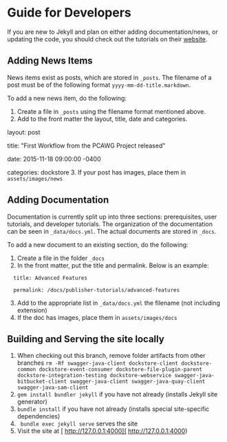 # Guide for Developers
If you are new to Jekyll and plan on either adding documentation/news, or updating the code, you should check out the tutorials on their [website](https://jekyllrb.com/).

## Adding News Items
News items exist as posts, which are stored in `_posts`. The filename of a post must be of the following format `yyyy-mm-dd-title.markdown`.

To add a new news item, do the following:
1. Create a file in `_posts` using the filename format mentioned above.
2. Add to the front matter the layout, title, date and categories.

  layout: post

  title:  "First Workflow from the PCAWG Project released"

  date:   2015-11-18 09:00:00 -0400

  categories: dockstore
3. If your post has images, place them in `assets/images/news`

## Adding Documentation
Documentation is currently split up into three sections: prerequisites, user tutorials, and developer tutorials. The organization of the documentation can be seen in `_data/docs.yml`. The actual documents are stored in `_docs`.

To add a new document to an existing section, do the following:
1. Create a file in the folder `_docs`
2. In the front matter, put the title and permalink. Below is an example:
```
  title: Advanced Features

  permalink: /docs/publisher-tutorials/advanced-features
```
3. Add to the appropriate list in `_data/docs.yml` the filename (not including extension)
4. If the doc has images, place them in `assets/images/docs`

## Building and Serving the site locally

1. When checking out this branch, remove folder artifacts from other branches `rm -Rf swagger-java-client dockstore-client dockstore-common dockstore-event-consumer dockstore-file-plugin-parent dockstore-integration-testing dockstore-webservice swagger-java-bitbucket-client swagger-java-client swagger-java-quay-client swagger-java-sam-client`
2. `gem install bundler jekyll` if you have not already (installs Jekyll site generator)
3. `bundle install` if you have not already (installs special site-specific dependencies)
4. ` bundle exec jekyll serve` serves the site
5. Visit the site at [ http://127.0.0.1:4000]( http://127.0.0.1:4000)
